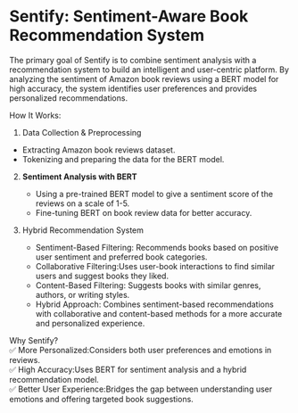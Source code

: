 # Sentify: Sentiment-Aware Book Recommendation System


The primary goal of Sentify is to combine sentiment analysis with a recommendation system to build an intelligent and user-centric platform. By analyzing the sentiment of Amazon book reviews using a BERT model for high accuracy, the system identifies user preferences and provides personalized recommendations.  

How It Works:
1. Data Collection & Preprocessing 
  - Extracting Amazon book reviews dataset.  
  - Tokenizing and preparing the data for the BERT model.  

2. **Sentiment Analysis with BERT**  
   - Using a pre-trained BERT model to give a sentiment score of the reviews on a scale of 1-5.  
   - Fine-tuning BERT on book review data for better accuracy.  

3. Hybrid Recommendation System
   - Sentiment-Based Filtering: Recommends books based on positive user sentiment and preferred book categories.  
   - Collaborative Filtering:Uses user-book interactions to find similar users and suggest books they liked.  
   - Content-Based Filtering: Suggests books with similar genres, authors, or writing styles.  
   - Hybrid Approach: Combines sentiment-based recommendations with collaborative and content-based methods for a more accurate and personalized experience.  

Why Sentify?  
✅ More Personalized:Considers both user preferences and emotions in reviews.  
✅ High Accuracy:Uses BERT for sentiment analysis and a hybrid recommendation model.  
✅ Better User Experience:Bridges the gap between understanding user emotions and offering targeted book suggestions.  


